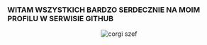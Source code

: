 ### WITAM WSZYSTKICH BARDZO SERDECZNIE NA MOIM PROFILU W SERWISIE GITHUB 
 <div align="center">
  <img src="https://media.giphy.com/media/wayIsQY5itxRe/giphy.gif" alt="corgi szef">
</div>
